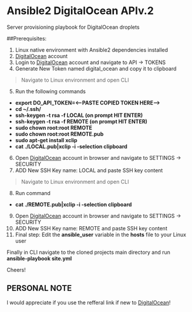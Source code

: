 # Ansible2 DigitalOcean APIv.2
Server provisioning playbook for DigitalOcean droplets

##Prerequisites:
1. Linux native environment with Ansible2 dependencies installed
2. <a href="https://m.do.co/c/0a8cc915e6ef">DigitalOcean</a> account
3. Login to <a href="https://m.do.co/c/0a8cc915e6ef">DigitalOcean</a> account and navigate to API -> TOKENS
4. Generate New Token named digital_ocean and copy it to clipboard
> Navigate to Linux environment and open CLI

5. Run the following commands
  * **export DO_API_TOKEN=<--PASTE COPIED TOKEN HERE-->**
  * **cd ~/.ssh/**
  * **ssh-keygen -t rsa -f LOCAL (on prompt HIT ENTER)**
  * **ssh-keygen -t rsa -f REMOTE (on prompt HIT ENTER)**
  * **sudo chown root:root REMOTE**
  * **sudo chown root:root REMOTE.pub**
  * **sudo apt-get install xclip**
  * **cat ./LOCAL.pub|xclip -i -selection clipboard**
6. Open <a href="https://m.do.co/c/0a8cc915e6ef">DigitalOcean</a> account in browser and navigate to SETTINGS -> SECURITY
7. ADD New SSH Key name: LOCAL and paste SSH key content
> Navigate to Linux environment and open CLI

8. Run command
  * **cat ./REMOTE.pub|xclip -i -selection clipboard**
9. Open <a href="https://m.do.co/c/0a8cc915e6ef">DigitalOcean</a> account in browser and navigate to SETTINGS -> SECURITY
10. ADD New SSH Key name: REMOTE and paste SSH key content
11. Final step: Edit the **ansible_user** variable in the **hosts** file to your Linux user

Finally in CLI navigate to the cloned projects main directory and run **ansible-playbook site.yml**

Cheers!

PERSONAL NOTE
---
I would appreciate if you use the refferal link if new to <a href="https://m.do.co/c/0a8cc915e6ef">DigitalOcean</a>!
